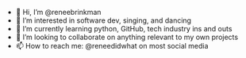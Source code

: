 - 👋 Hi, I’m @reneebrinkman
- 👀 I’m interested in software dev, singing, and dancing
- 🌱 I’m currently learning python, GitHub, tech industry ins and outs
- 💞️ I’m looking to collaborate on anything relevant to my own projects
- 📫 How to reach me: @reneedidwhat on most social media

<!---
reneebrinkman/reneebrinkman is a ✨ special ✨ repository because its `README.md` (this file) appears on your GitHub profile.
You can click the Preview link to take a look at your changes.
--->
